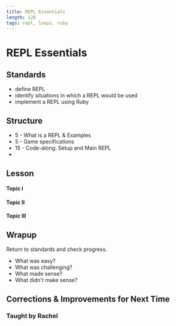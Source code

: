 ```yaml
---
title: REPL Essentials
length: 120
tags: repl, loops, ruby
---
```


# REPL Essentials

## Standards

* define REPL
* identify situations in which a REPL would be used
* implement a REPL using Ruby

## Structure

* 5 - What is a REPL & Examples
* 5 - Game specifications
* 15 - Code-along: Setup and Main REPL
* 

## Lesson

#### Topic I

#### Topic II

#### Topic III

## Wrapup

Return to standards and check progress.
* What was easy?
* What was challenging?
* What made sense?
* What didn't make sense?

## Corrections & Improvements for Next Time

### Taught by Rachel
